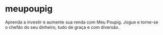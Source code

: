 # meupoupig
Aprenda a investir e aumente sua renda com Meu Poupig. Jogue e torne-se o chefão do seu dinheiro, tudo de graça e com diversão.
